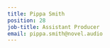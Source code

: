 ```yaml
---
title: Pippa Smith
position: 28
job-title: Assistant Producer
email: pippa.smith@novel.audio
---
```


